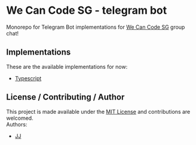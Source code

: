 # We Can Code SG - telegram bot
Monorepo for Telegram Bot implementations for [We Can Code SG](https://t.me/joinchat/Fpe89xidpgVpMURrOsTpiw) group chat!


## Implementations
These are the available implementations for now:
- [Typescript](./ts)


## License / Contributing / Author
This project is made available under the [MIT License](./LICENSE) and contributions are welcomed.  
Authors:
- [JJ](https://github.com/Jaimeloeuf)